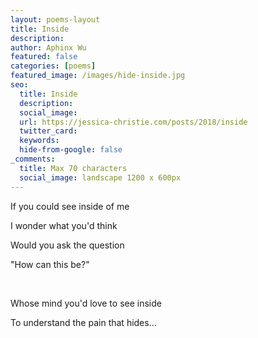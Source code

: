 ```yaml
---
layout: poems-layout
title: Inside
description: 
author: Aphinx Wu
featured: false
categories: [poems]
featured_image: /images/hide-inside.jpg
seo:
  title: Inside
  description: 
  social_image:
  url: https://jessica-christie.com/posts/2018/inside
  twitter_card:
  keywords:
  hide-from-google: false
_comments:
  title: Max 70 characters
  social_image: landscape 1200 x 600px
---
```

If you could see inside of me

I wonder what you'd think

Would you ask the question

"How can this be?"

&nbsp;

Whose mind you'd love to see inside

To understand the pain that hides...

&nbsp;
